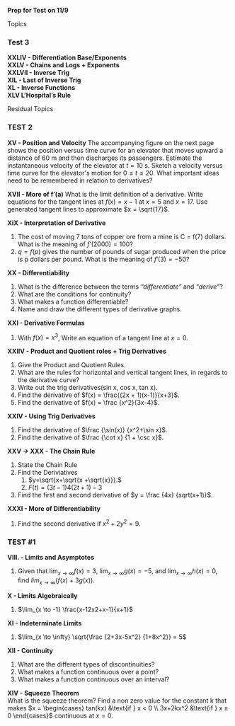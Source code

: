 **Prep for Test on 11/9**

Topics
### Test 3
**XXLIV - Differentiation Base/Exponents** \
**XXLV - Chains and Logs + Exponents**\
**XXLVII - Inverse Trig**\
**XIL - Last of Inverse Trig**\
**XL - Inverse Functions**\
**XLV L’Hospital’s Rule**

<!-- XXXIII - Logs and Exponents
What is the derivative of  -->



Residual Topics
### TEST 2
**XV - Position and Velocity**
The accompanying figure on the next page shows the position versus time curve for an elevator that moves upward a distance of 60 m and then discharges its passengers.
Estimate the instantaneous velocity of the elevator at $t = 10$ s.
Sketch a velocity versus time curve for the elevator's motion for $0 ≤ t ≤ 20$.
What important ideas need to be remembered in relation to derivatives?

**XVII - More of f’(a)**
What is the limit definition of a derivative.
Write equations for the tangent lines at $f(x) = x-1$ at $x = 5$ and $x = 17$.
Use generated tangent lines to approximate $x = \sqrt{17}$.

**XiX - Interpretation of Derivative**
1. The cost of moving 7 tons of copper ore from a mine is C = f(7) dollars. What is the meaning of $f’(2000) = 100$?
2. $q = f(p)$ gives the number of pounds of sugar produced when the price is p dollars per pound. What is the meaning of $f'(3) = -50$?

**XX - Differentiability**
1. What is the difference between the terms *“differentiate”* and *“derive”*?
2. What are the conditions for continuity?
3. What makes a function differentiable?
4. Name and draw the different types of derivative graphs.

**XXI - Derivative Formulas**
1. With $f(x) = x^3$, Write an equation of a tangent line at $x = 0$.

**XXIIV - Product and Quotient roles + Trig Derivatives**
1. Give the Product and Quotient Rules.
2. What are the rules for horizontal and vertical tangent lines, in regards to the derivative curve?
3. Write out the trig derivatives(sin x, cos x, tan x).
4. Find the derivative of $f(x) = \frac{(2x + 1)(x-1)}{x+3}$.
5. Find the derivative of $f(x) = \frac {x^2}{3x-4}$.

**XXIV - Using Trig Derivatives**
1. Find the derivative of $\frac {\sin(x)} {x^2+\sin x}$.
2. Find the derivative of $\frac {\cot x} {1 + \csc x}$.

**XXV  $\to$ XXX - The Chain Rule**
1. State the Chain Rule
2. Find the Deriviatives
    1. $y=\sqrt{x+\sqrt{x +\sqrt{x}}}.$
    2. $F(t) = (3t-1)4(2t+1)-3$
3. Find the first and second derivative of $y = \frac {4x} {sqrt(x+1)}$.

**XXXI - More of Differentiability**
1. Find the second derivative if $x^2+2y^2=9$.

### TEST #1
**VIII. - Limits and Asymptotes**
1. Given that $\lim_{x \to \infty} f(x) = 3$, $\lim_{x \to \infty} g(x) = -5$, and $\lim_{x \to \infty} h(x) = 0$, find $lim_{x \to \infty} (f(x) + 3g(x))$.

**X - Limits Algebraically**
1. $\lim_{x \to -1} \frac{x-12x2+x-1}{x+1}$

**XI - Indeterminate Limits** 
1. $\lim_{x \to \infty} \sqrt{\frac {2+3x-5x^2} {1+8x^2}} = 5$

**XII - Continuity**
1. What are the different types of discontinuities?
2. What makes a function continuous over a point?
3. What makes a function continuous over an interval?

**XIV - Squeeze Theorem**\
What is the squeeze theorem?
Find a non zero value for the constant k that makes 
$x = \begin{cases}
   tan(kx) &\text{if } x < 0 \\
   3x+2kx^2 &\text{if } x ≥ 0
\end{cases}$ continuous at $x=0$.